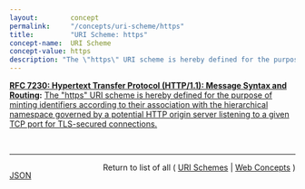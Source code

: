 ```yaml
---
layout:        concept
permalink:     "/concepts/uri-scheme/https"
title:         "URI Scheme: https"
concept-name:  URI Scheme
concept-value: https
description: "The \"https\" URI scheme is hereby defined for the purpose of minting identifiers according to their association with the hierarchical namespace governed by a potential HTTP origin server listening to a given TCP port for TLS-secured connections."
---
```


**[RFC 7230: Hypertext Transfer Protocol (HTTP/1.1): Message Syntax and Routing](/specs/IETF/RFC/7230 "The Hypertext Transfer Protocol (HTTP) is an application-level protocol for distributed, collaborative, hypertext information systems. HTTP has been in use by the World Wide Web global information initiative since 1990. This document provides an overview of HTTP architecture and its associated terminology, defines the &#34;http&#34; and &#34;https&#34; Uniform Resource Identifier (URI) schemes, defines the HTTP/1.1 message syntax and parsing requirements, and describes general security concerns for implementations."):** [The "https" URI scheme is hereby defined for the purpose of minting identifiers according to their association with the hierarchical namespace governed by a potential HTTP origin server listening to a given TCP port for TLS-secured connections.](http://tools.ietf.org/html/rfc7230#section-2.7.2 "Read documentation for URI Scheme &#34;https&#34;")

<br/>
<hr/>

<p style="float : left"><a href="./https.json" title="JSON representing this particular Web Concept value">JSON</a></p>
<p style="text-align: right">Return to list of all ( <a href="../uri-schemes">URI Schemes</a> | <a href="../">Web Concepts</a> )</p>
